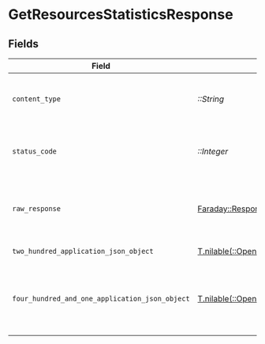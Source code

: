# GetResourcesStatisticsResponse


## Fields

| Field                                                                                                                                                        | Type                                                                                                                                                         | Required                                                                                                                                                     | Description                                                                                                                                                  |
| ------------------------------------------------------------------------------------------------------------------------------------------------------------ | ------------------------------------------------------------------------------------------------------------------------------------------------------------ | ------------------------------------------------------------------------------------------------------------------------------------------------------------ | ------------------------------------------------------------------------------------------------------------------------------------------------------------ |
| `content_type`                                                                                                                                               | *::String*                                                                                                                                                   | :heavy_check_mark:                                                                                                                                           | HTTP response content type for this operation                                                                                                                |
| `status_code`                                                                                                                                                | *::Integer*                                                                                                                                                  | :heavy_check_mark:                                                                                                                                           | HTTP response status code for this operation                                                                                                                 |
| `raw_response`                                                                                                                                               | [Faraday::Response](https://www.rubydoc.info/gems/faraday/Faraday/Response)                                                                                  | :heavy_check_mark:                                                                                                                                           | Raw HTTP response; suitable for custom response parsing                                                                                                      |
| `two_hundred_application_json_object`                                                                                                                        | [T.nilable(::OpenApiSDK::Operations::GetResourcesStatisticsResponseBody)](../../models/operations/getresourcesstatisticsresponsebody.md)                     | :heavy_minus_sign:                                                                                                                                           | Resource Statistics                                                                                                                                          |
| `four_hundred_and_one_application_json_object`                                                                                                               | [T.nilable(::OpenApiSDK::Operations::GetResourcesStatisticsStatisticsResponseBody)](../../models/operations/getresourcesstatisticsstatisticsresponsebody.md) | :heavy_minus_sign:                                                                                                                                           | Unauthorized - Returned if the X-Plex-Token is missing from the header or query.                                                                             |